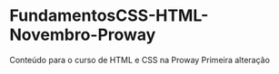 # FundamentosCSS-HTML-Novembro-Proway
Conteúdo para o curso de HTML e CSS na Proway
Primeira alteração 